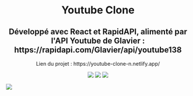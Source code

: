 <h1 align=center>Youtube Clone</h1>
<h2 align=center>Développé avec React et RapidAPI, alimenté par l'API Youtube de Glavier : https://rapidapi.com/Glavier/api/youtube138</h2>
<p align=center>Lien du projet : https://youtube-clone-n.netlify.app/</p>
<p align=center><img src="https://img.shields.io/badge/React-20232A?style=for-the-badge&logo=react&logoColor=61DAFB" />
<img src="https://img.shields.io/badge/YouTube-FF0000?style=for-the-badge&logo=youtube&logoColor=white" />
<img src="https://img.shields.io/badge/Netlify-00C7B7?style=for-the-badge&logo=netlify&logoColor=white" /></p>
<img src="https://github.com/Neelyaa/Youtube_clone/assets/100840997/77a4784c-405d-49bd-8d4c-b5b5d212a6b4" />
